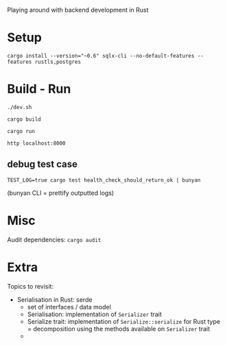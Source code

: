 Playing around with backend development in Rust

# Setup

```
cargo install --version="~0.6" sqlx-cli --no-default-features --features rustls,postgres
```


# Build - Run

```
./dev.sh

cargo build

cargo run

http localhost:8000

```

## debug test case

```
TEST_LOG=true cargo test health_check_should_return_ok | bunyan
```
(bunyan CLI = prettify outputted logs)

# Misc

Audit dependencies: `cargo audit`

# Extra

Topics to revisit:
- Serialisation in Rust: serde
  - set of interfaces / data model
  - Serialisation: implementation of `Serializer` trait
  - Serialize trait: implementation of `Serialize::serialize` for Rust type = decomposition using the methods available on `Serializer` trait
  - 
